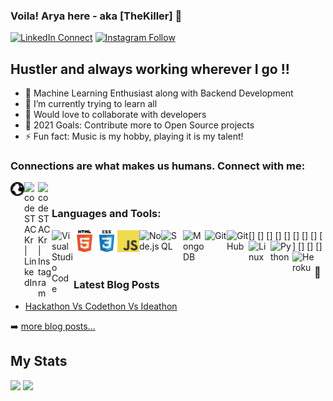 ### Voila! Arya here - aka [TheKiller] 👋 

[![LinkedIn Connect](https://img.shields.io/badge/LinkedIn-Follow-blue)](https://www.linkedin.com/in/arya-wadhwani-9a5171212/)
[![Instagram Follow](https://img.shields.io/badge/Instagram-Follow-%23E4405F)](https://www.instagram.com/arya_thekiller_wadhwani/)

## Hustler and always working wherever I go !!

- 🔭 Machine Learning Enthusiast along with Backend Development
- 🌱 I’m currently trying to learn all
- 👯 Would love to collaborate with developers
- 🥅 2021 Goals: Contribute more to Open Source projects
- ⚡ Fun fact: Music is my hobby, playing it is my talent!

### Connections are what makes us humans. Connect with me:

[<img align="left" alt="codeSTACKr.com" width="22px" src="https://raw.githubusercontent.com/iconic/open-iconic/master/svg/globe.svg" />][website]
[<img align="left" alt="codeSTACKr | LinkedIn" width="22px" src="https://cdn.jsdelivr.net/npm/simple-icons@v3/icons/linkedin.svg" />][linkedin]
[<img align="left" alt="codeSTACKr | Instagram" width="22px" src="https://cdn.jsdelivr.net/npm/simple-icons@v3/icons/instagram.svg" />][instagram]

<br />

### Languages and Tools:

[<img align="left" alt="Visual Studio Code" width="35px" src="https://img.icons8.com/fluency/48/000000/visual-studio-code-2019.png" />]
[<img align="left" alt="HTML5" width="35px" src="https://raw.githubusercontent.com/github/explore/80688e429a7d4ef2fca1e82350fe8e3517d3494d/topics/html/html.png" />]
[<img align="left" alt="CSS3" width="35px" src="https://raw.githubusercontent.com/github/explore/80688e429a7d4ef2fca1e82350fe8e3517d3494d/topics/css/css.png" />]
[<img align="left" alt="JavaScript" width="35px" src="https://raw.githubusercontent.com/github/explore/80688e429a7d4ef2fca1e82350fe8e3517d3494d/topics/javascript/javascript.png" />]
[<img align="left" alt="Node.js" width="35px" src="https://img.icons8.com/color/48/000000/nodejs.png"/>]
[<img align="left" alt="SQL" width="35px" src="https://img.icons8.com/color/48/000000/sql.png"/>]
[<img align="left" alt="MongoDB" width="35px" src="https://img.icons8.com/color/48/000000/mongodb.png"/>]
[<img align="left" alt="Git" width="35px" src="https://img.icons8.com/color/100/000000/git.png"/>]
[<img align="left" alt="GitHub" width="35px" src="https://img.icons8.com/color-glass/100/000000/github.png"/>]
[<img align="left" alt="Linux" width="35px" src="https://img.icons8.com/color/48/000000/linux--v1.png"/>]
[<img align="left" alt="Python" width="35px" src="https://img.icons8.com/color/48/000000/python--v2.png"/>]
[<img align="left" alt="Heroku" width="35px" src="https://img.icons8.com/color/100/000000/heroku.png"/>]

### 📕 Latest Blog Posts

<!-- BLOG-POST-LIST:START -->
- [Hackathon Vs Codethon Vs Ideathon](https://medium.com/student-technical-community-vit-vellore/hackathon-vs-codeathon-vs-ideathon-a15f7e1df131)
<!-- BLOG-POST-LIST:END -->
➡️ [more blog posts...](https://arya-wadhwani.medium.com/)


## My Stats
<p>
<img height="180em" src="https://github-readme-stats.vercel.app/api?username=Arya-Wadhwani07&show_icons=true&theme=tokyonight" />
<img height="180em" src="https://github-readme-stats.vercel.app/api/top-langs/?username=Arya-Wadhwani07&layout=compact&theme=tokyonight&exclude_repo=STC_DS_Tasks" />
</p>




[website]: https://github.com/Arya-Wadhwani07?tab=repositories
[instagram]: https://www.instagram.com/arya_thekiller_wadhwani/
[linkedin]: https://www.linkedin.com/in/arya-wadhwani-9a5171212/
